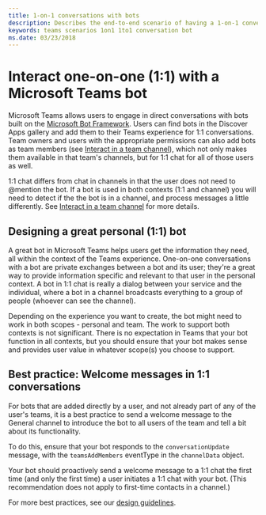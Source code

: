 ```yaml
---
title: 1-on-1 conversations with bots
description: Describes the end-to-end scenario of having a 1-on-1 conversation with a bot in Microsoft Teams
keywords: teams scenarios 1on1 1to1 conversation bot
ms.date: 03/23/2018
---
```

# Interact one-on-one (1:1) with a Microsoft Teams bot

Microsoft Teams allows users to engage in direct conversations with bots built on the [Microsoft Bot Framework](https://docs.botframework.com/en-us/). Users can find bots in the Discover Apps gallery and add them to their Teams experience for 1:1 conversations. Team owners and users with the appropriate permissions can also add bots as team members (see [Interact in a team channel](~/concepts/bots/bot-conversations/bots-conv-channel)), which not only makes them available in that team's channels, but for 1:1 chat for all of those users as well.

1:1 chat differs from chat in channels in that the user does not need to @mention the bot. If a bot is used in both contexts (1:1 and channel) you will need to detect if the the bot is in a channel, and process messages a little differently. See [Interact in a team channel](~/concepts/bots/bot-conversations/bots-conv-channel) for more details.

## Designing a great personal (1:1) bot

A great bot in Microsoft Teams helps users get the information they need, all within the context of the Teams experience. One-on-one conversations with a bot are private exchanges between a bot and its user; they're a great way to provide information specific and relevant to that user in the personal context. A bot in 1:1 chat is really a dialog between your service and the individual, where a bot in a channel broadcasts everything to a group of people (whoever can see the channel).

Depending on the experience you want to create, the bot might need to work in both scopes - personal and team. The work to support both contexts is not significant. There is no expectation in Teams that your bot function in all contexts, but you should ensure that your bot makes sense and provides user value in whatever scope(s) you choose to support.

## Best practice: Welcome messages in 1:1 conversations

For bots that are added directly by a user, and not already part of any of the user's teams, it is a best practice to send a welcome message to the General channel to introduce the bot to all users of the team and tell a bit about its functionality. 

To do this, ensure that your bot responds to the `conversationUpdate` message, with the `teamsAddMembers` eventType in the `channelData` object.

Your bot should proactively send a welcome message to a 1:1 chat the first time (and only the first time) a user initiates a 1:1 chat with your bot. (This recommendation does not apply to first-time contacts in a channel.)

For more best practices, see our [design guidelines](~/resources/design/overview).
